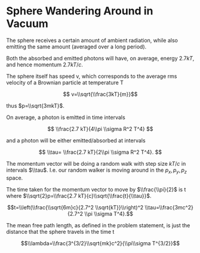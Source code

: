 # Sphere Wandering Around in Vacuum

The sphere receives a certain amount of ambient radiation, while also emitting the same amount (averaged over a long period). 

Both the absorbed and emitted photons will have, on average, energy $2.7 kT$, and hence momentum $2.7 kT/c$.

The sphere itself has speed v, which corresponds to the average rms velocity of a Brownian particle at temperature T

$$ v=\\sqrt{\\frac{3kT}{m}}$$

thus $p=\\sqrt{3mkT}$.

On average, a photon is emitted in time intervals

$$ \\frac{2.7 kT}{4\\pi \\sigma R^2 T^4} $$

and a photon will be either emitted/absorbed at intervals

$$ \\tau= \\frac{2.7 kT}{2\\pi \\sigma R^2 T^4}. $$

The momentum vector will be doing a random walk with step size $kT/c$ in intervals $\\tau$. I.e. our random walker is moving around in the $p_x, p_y, p_z$ space.

The time taken for the momentum vector to move by $\\frac{\\pi}{2}$ is t where $\\sqrt{2}p=\\frac{2.7 kT}{c}\\sqrt{\\frac{t}{\\tau}}$.

$$t=\\left(\\frac{\\sqrt{6m}c}{2.7^2 \\sqrt{kT}}\\right)^2 \\tau=\\frac{3mc^2}{2.7^2 \\pi \\sigma T^4}.$$
 
The mean free path length, as defined in the problem statement, is just the distance that the sphere travels in the time t

$$\\lambda=\\frac{3^{3/2}\\sqrt{mk}c^2}{\\pi\\sigma T^{3/2}}$$
